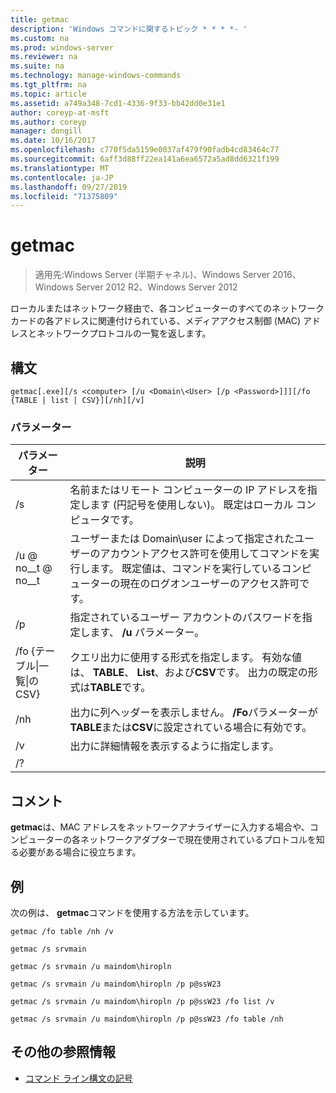 ```yaml
---
title: getmac
description: 'Windows コマンドに関するトピック * * * *- '
ms.custom: na
ms.prod: windows-server
ms.reviewer: na
ms.suite: na
ms.technology: manage-windows-commands
ms.tgt_pltfrm: na
ms.topic: article
ms.assetid: a749a348-7cd1-4336-9f33-bb42dd0e31e1
author: coreyp-at-msft
ms.author: coreyp
manager: dongill
ms.date: 10/16/2017
ms.openlocfilehash: c770f5da5159e0037af479f90fadb4cd83464c77
ms.sourcegitcommit: 6aff3d88ff22ea141a6ea6572a5ad8dd6321f199
ms.translationtype: MT
ms.contentlocale: ja-JP
ms.lasthandoff: 09/27/2019
ms.locfileid: "71375809"
---
```

# <a name="getmac"></a>getmac

>適用先:Windows Server (半期チャネル)、Windows Server 2016、Windows Server 2012 R2、Windows Server 2012

ローカルまたはネットワーク経由で、各コンピューターのすべてのネットワークカードの各アドレスに関連付けられている、メディアアクセス制御 (MAC) アドレスとネットワークプロトコルの一覧を返します。 
## <a name="syntax"></a>構文
```
getmac[.exe][/s <computer> [/u <Domain\<User> [/p <Password>]]][/fo {TABLE | list | CSV}][/nh][/v]
```
### <a name="parameters"></a>パラメーター

|             パラメーター              |                                                                                          説明                                                                                          |
|------------------------------------|-----------------------------------------------------------------------------------------------------------------------------------------------------------------------------------------------|
|           /s <computer>            |                                      名前またはリモート コンピューターの IP アドレスを指定します (円記号を使用しない)。 既定はローカル コンピュータです。                                       |
|        /u <Domain> @ no__t @ no__t         | ユーザーまたは Domain\user によって指定されたユーザーのアカウントアクセス許可を使用してコマンドを実行します。 既定値は、コマンドを実行しているコンピューターの現在のログオンユーザーのアクセス許可です。 |
|           /p <Password>            |                                                     指定されているユーザー アカウントのパスワードを指定します、 **/u** パラメーター。                                                     |
| /fo {テーブル&#124;一覧&#124;の CSV} |                       クエリ出力に使用する形式を指定します。 有効な値は、 **TABLE**、 **List**、および**CSV**です。 出力の既定の形式は**TABLE**です。                        |
|                /nh                 |                                             出力に列ヘッダーを表示しません。 **/Fo**パラメーターが**TABLE**または**CSV**に設定されている場合に有効です。                                              |
|                 /v                 |                                                                    出力に詳細情報を表示するように指定します。                                                                     |
|                 /?                 |                                                                                                                                                                                               |

## <a name="remarks"></a>コメント
**getmac**は、MAC アドレスをネットワークアナライザーに入力する場合や、コンピューターの各ネットワークアダプターで現在使用されているプロトコルを知る必要がある場合に役立ちます。
## <a name="BKMK_Examples"></a>例
次の例は、 **getmac**コマンドを使用する方法を示しています。
```
getmac /fo table /nh /v
```
```
getmac /s srvmain
```
```
getmac /s srvmain /u maindom\hiropln
```
```
getmac /s srvmain /u maindom\hiropln /p p@ssW23
```
```
getmac /s srvmain /u maindom\hiropln /p p@ssW23 /fo list /v
```
```
getmac /s srvmain /u maindom\hiropln /p p@ssW23 /fo table /nh
```
## <a name="additional-references"></a>その他の参照情報
-   [コマンド ライン構文の記号](command-line-syntax-key.md)
